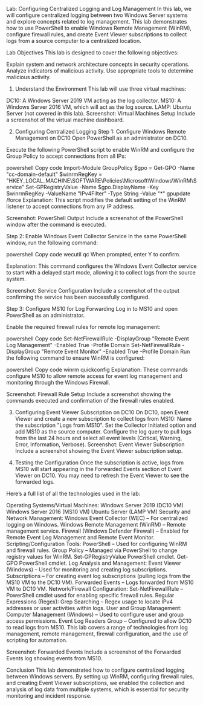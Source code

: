 Lab: Configuring Centralized Logging and Log Management
In this lab, we will configure centralized logging between two Windows Server systems and explore concepts related to log management. This lab demonstrates how to use PowerShell to enable Windows Remote Management (WinRM), configure firewall rules, and create Event Viewer subscriptions to collect logs from a source computer to a centralized location.

Lab Objectives
This lab is designed to cover the following objectives:

Explain system and network architecture concepts in security operations.
Analyze indicators of malicious activity.
Use appropriate tools to determine malicious activity.
1. Understand the Environment
This lab will use three virtual machines:

DC10: A Windows Server 2019 VM acting as the log collector.
MS10: A Windows Server 2016 VM, which will act as the log source.
LAMP: Ubuntu Server (not covered in this lab).
Screenshot: Virtual Machines Setup
Include a screenshot of the virtual machine dashboard.

2. Configuring Centralized Logging
Step 1: Configure Windows Remote Management on DC10
Open PowerShell as an administrator on DC10.

Execute the following PowerShell script to enable WinRM and configure the Group Policy to accept connections from all IPs:

powershell
Copy code
Import-Module GroupPolicy
$gpo = Get-GPO -Name "cc-domain-default"
$winrmRegKey = "HKEY_LOCAL_MACHINE\SOFTWARE\Policies\Microsoft\Windows\WinRM\Service"
Set-GPRegistryValue -Name $gpo.DisplayName -Key $winrmRegKey -ValueName "IPv4Filter" -Type String -Value "*"
gpupdate /force
Explanation:
This script modifies the default setting of the WinRM listener to accept connections from any IP address.

Screenshot: PowerShell Output
Include a screenshot of the PowerShell window after the command is executed.

Step 2: Enable Windows Event Collector Service
In the same PowerShell window, run the following command:

powershell
Copy code
wecutil qc
When prompted, enter Y to confirm.

Explanation:
This command configures the Windows Event Collector service to start with a delayed start mode, allowing it to collect logs from the source system.

Screenshot: Service Configuration
Include a screenshot of the output confirming the service has been successfully configured.

Step 3: Configure MS10 for Log Forwarding
Log in to MS10 and open PowerShell as an administrator.

Enable the required firewall rules for remote log management:

powershell
Copy code
Set-NetFirewallRule -DisplayGroup "Remote Event Log Management" -Enabled True -Profile Domain
Set-NetFirewallRule -DisplayGroup "Remote Event Monitor" -Enabled True -Profile Domain
Run the following command to ensure WinRM is configured:

powershell
Copy code
winrm quickconfig
Explanation:
These commands configure MS10 to allow remote access for event log management and monitoring through the Windows Firewall.

Screenshot: Firewall Rule Setup
Include a screenshot showing the commands executed and confirmation of the firewall rules enabled.

3. Configuring Event Viewer Subscription on DC10
On DC10, open Event Viewer and create a new subscription to collect logs from MS10:
Name the subscription "Logs from MS10".
Set the Collector Initiated option and add MS10 as the source computer.
Configure the log query to pull logs from the last 24 hours and select all event levels (Critical, Warning, Error, Information, Verbose).
Screenshot: Event Viewer Subscription
Include a screenshot showing the Event Viewer subscription setup.

4. Testing the Configuration
Once the subscription is active, logs from MS10 will start appearing in the Forwarded Events section of Event Viewer on DC10. You may need to refresh the Event Viewer to see the forwarded logs.

Here’s a full list of all the technologies used in the lab:

Operating Systems/Virtual Machines:
Windows Server 2019 (DC10 VM)
Windows Server 2016 (MS10 VM)
Ubuntu Server (LAMP VM)
Security and Network Management:
Windows Event Collector (WEC) – For centralized logging on Windows.
Windows Remote Management (WinRM) – Remote management service.
Firewall (Windows Defender Firewall) – Enabled for Remote Event Log Management and Remote Event Monitor.
Scripting/Configuration Tools:
PowerShell – Used for configuring WinRM and firewall rules.
Group Policy – Managed via PowerShell to change registry values for WinRM.
Set-GPRegistryValue PowerShell cmdlet.
Get-GPO PowerShell cmdlet.
Log Analysis and Management:
Event Viewer (Windows) – Used for monitoring and creating log subscriptions.
Subscriptions – For creating event log subscriptions (pulling logs from the MS10 VM to the DC10 VM).
Forwarded Events – Logs forwarded from MS10 VM to DC10 VM.
Network/Firewall Configuration:
Set-NetFirewallRule – PowerShell cmdlet used for enabling specific firewall rules.
Regular Expressions (Regex):
Grep Searching – Regex usage to locate IPv4 addresses or user activities within logs.
User and Group Management:
Computer Management (Windows) – Used to configure user and group access permissions.
Event Log Readers Group – Configured to allow DC10 to read logs from MS10.
This lab covers a range of technologies from log management, remote management, firewall configuration, and the use of scripting for automation.

Screenshot: Forwarded Events
Include a screenshot of the Forwarded Events log showing events from MS10.

Conclusion
This lab demonstrated how to configure centralized logging between Windows servers. By setting up WinRM, configuring firewall rules, and creating Event Viewer subscriptions, we enabled the collection and analysis of log data from multiple systems, which is essential for security monitoring and incident response.

